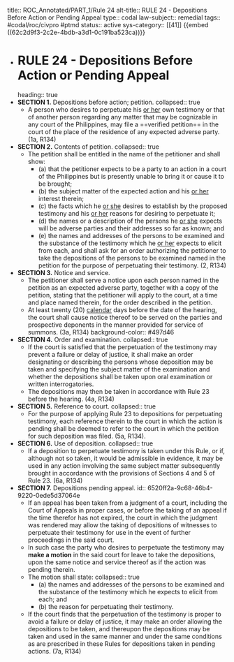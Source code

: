 title:: ROC_Annotated/PART_1/Rule 24
alt-title:: RULE 24 - Depositions Before Action or Pending Appeal
type:: codal
law-subject:: remedial
tags:: #codal/roc/civpro #ptmd
status:: active
sys-category:: [[41]]
{{embed ((62c2d9f3-2c2e-4bdb-a3d1-0c191ba523ca))}}

- # RULE 24 - Depositions Before Action or Pending Appeal
  heading:: true
- **SECTION 1.** Depositions before action; petition.
  collapsed:: true
	- A person who desires to perpetuate his <ins>or her</ins> own testimony or that of another person regarding any matter that may be cognizable in any court of the Philippines, may file a ==verified petition== in the court of the place of the residence of any expected adverse party. (1a, R134)
- **SECTION 2.** Contents of petition.
  collapsed:: true
	- The petition shall be entitled in the name of the petitioner and shall show:
		- (a) that the petitioner expects to be a party to an action in a court of the Philippines but is presently unable to bring it or cause it to be brought;
		- (b) the subject matter of the expected action and his <ins>or her</ins> interest therein;
		- (c) the facts which he <ins>or she</ins> desires to establish by the proposed testimony and his <ins>or her</ins> reasons for desiring to perpetuate it;
		- (d) the names or a description of the persons he <ins>or she</ins> expects will be adverse parties and their addresses so far as known; and
		- (e) the names and addresses of the persons to be examined and the substance of the testimony which he <ins>or her</ins> expects to elicit from each, and shall ask for an order authorizing the petitioner to take the depositions of the persons to be examined named in the petition for the purpose of perpetuating their testimony. (2, R134)
- **SECTION 3.** Notice and service.
	- The petitioner shall serve a notice upon each person named in the petition as an expected adverse party, together with a copy of the petition, stating that the petitioner will apply to the court, at a time and place named therein, for the order described in the petition.
	- At least twenty (20) <ins>calendar</ins> days before the date of the hearing, the court shall cause notice thereof to be served on the parties and prospective deponents in the manner provided for service of summons. (3a, R134)
	  background-color:: #497d46
- **SECTION 4.** Order and examination.
  collapsed:: true
	- If the court is satisfied that the perpetuation of the testimony may prevent a failure or delay of justice, it shall make an order designating or describing the persons whose deposition may be taken and specifying the subject matter of the examination and whether the depositions shall be taken upon oral examination or written interrogatories.
	- The depositions may then be taken in accordance with Rule 23 before the hearing. (4a, R134)
- **SECTION 5.** Reference to court.
  collapsed:: true
	- For the purpose of applying Rule 23 to depositions for perpetuating testimony, each reference therein to the court in which the action is pending shall be deemed to refer to the court in which the petition for such deposition was filed. (5a, R134).
- **SECTION 6.** Use of deposition.
  collapsed:: true
	- If a deposition to perpetuate testimony is taken under this Rule, or if, although not so taken, it would be admissible in evidence, it may be used in any action involving the same subject matter subsequently brought in accordance with the provisions of Sections 4 and 5 of Rule 23. (6a, R134)
- **SECTION 7.** Depositions pending appeal.
  id:: 6520ff2a-9c68-46b4-9220-0ede5d37064e
	- If an appeal has been taken from a judgment of a court, including the Court of Appeals in proper cases, or before the taking of an appeal if the time therefor has not expired, the court in which the judgment was rendered may allow the taking of depositions of witnesses to perpetuate their testimony for use in the event of further proceedings in the said court.
	- In such case the party who desires to perpetuate the testimony may **make a motion** in the said court for leave to take the depositions, upon the same notice and service thereof as if the action was pending therein.
	- The motion shall state:
	  collapsed:: true
		- (a) the names and addresses of the persons to be examined and the substance of the testimony which he expects to elicit from each; and
		- (b) the reason for perpetuating their testimony.
	- If the court finds that the perpetuation of the testimony is proper to avoid a failure or delay of justice, it may make an order allowing the depositions to be taken, and thereupon the depositions may be taken and used in the same manner and under the same conditions as are prescribed in these Rules for depositions taken in pending actions. (7a, R134)